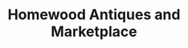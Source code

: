 ---
title: "Homewood Antiques and Marketplace"
url: /homewood/homewood-antiques-and-marketplace/
shop: Antiquitäten
---